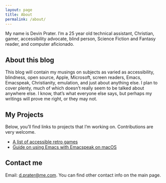 ```yaml
---
layout: page
title: About
permalink: /about/
---
```


My name is Devin Prater. I’m a 25 year old technical assistant,
Christian, gamer,
accessibility advocate, blind person, Science Fiction and Fantasy
reader, and computer aficionado.

## About this blog

This blog will contain my musings on subjects as varied as
accessibility, blindness, open source, Apple, Microsoft, screen
readers, Emacs, Emacspeak, Christianity, emulation, and just about
anything else. I plan to cover plenty, much of which doesn’t really
seem to be talked about anywhere else. I know, that’s what everyone
else says, but perhaps my writings will prove me right, or they may
not.

## My Projects

Below, you’ll find links to projects that I’m working on.
Contributions are very welcome.

- [A list of accessible retro
  games](https://github.com/devinprater/accessible-retro-games)
- [Guide on using Emacs with Emacspeak on macOS](https://gist.github.com/devinprater/a794a448ccc46e72fca63c932105c043)

## Contact me

Email: <d.prater@me.com>. You can find other contact info on the main page.

